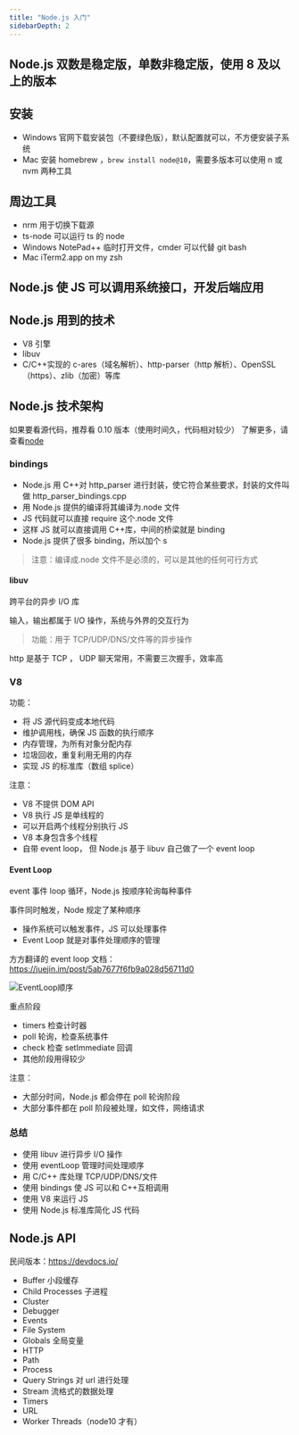 ```yaml
---
title: "Node.js 入门"
sidebarDepth: 2
---
```


## Node.js 双数是稳定版，单数非稳定版，使用 8 及以上的版本

## 安装

- Windows 官网下载安装包（不要绿色版），默认配置就可以，不方便安装子系统
- Mac 安装 homebrew ，`brew install node@10`，需要多版本可以使用 n 或 nvm 两种工具

## 周边工具

- nrm 用于切换下载源
- ts-node 可以运行 ts 的 node
- Windows NotePad++ 临时打开文件，cmder 可以代替 git bash
- Mac iTerm2.app on my zsh

## Node.js 使 JS 可以调用系统接口，开发后端应用

## Node.js 用到的技术

- V8 引擎
- libuv
- C/C++实现的 c-ares（域名解析）、http-parser（http 解析）、OpenSSL（https）、zlib（加密）等库

## Node.js 技术架构

<!-- ![Node.js架构](../../.vuepress/public/Node.js架构.jpg) -->

如果要看源代码，推荐看 0.10 版本（使用时间久，代码相对较少）
了解更多，请查看[node](https://github.com/yjhjstz/deep-into-node)

### bindings

- Node.js 用 C++对 http_parser 进行封装，使它符合某些要求，封装的文件叫做 http_parser_bindings.cpp
- 用 Node.js 提供的编译将其编译为.node 文件
- JS 代码就可以直接 require 这个.node 文件
- 这样 JS 就可以直接调用 C++库，中间的桥梁就是 binding
- Node.js 提供了很多 binding，所以加个 s

> 注意：编译成.node 文件不是必须的，可以是其他的任何可行方式

#### libuv

跨平台的异步 I/O 库

输入，输出都属于 I/O 操作，系统与外界的交互行为

> 功能：用于 TCP/UDP/DNS/文件等的异步操作

http 是基于 TCP ，
UDP 聊天常用，不需要三次握手，效率高

### V8

功能：

- 将 JS 源代码变成本地代码
- 维护调用栈，确保 JS 函数的执行顺序
- 内存管理，为所有对象分配内存
- 垃圾回收，重复利用无用的内存
- 实现 JS 的标准库（数组 splice）

注意：

- V8 不提供 DOM API
- V8 执行 JS 是单线程的
- 可以开启两个线程分别执行 JS
- V8 本身包含多个线程
- 自带 event loop， 但 Node.js 基于 libuv 自己做了一个 event loop

#### Event Loop

event 事件
loop 循环，Node.js 按顺序轮询每种事件

事件同时触发，Node 规定了某种顺序

- 操作系统可以触发事件，JS 可以处理事件
- Event Loop 就是对事件处理顺序的管理

方方翻译的 event loop 文档：https://juejin.im/post/5ab7677f6fb9a028d56711d0

![EventLoop顺序](../../.vuepress/public/EventLoop.jpg)

重点阶段

- timers 检查计时器
- poll 轮询，检查系统事件
- check 检查 setImmediate 回调
- 其他阶段用得较少

注意：

- 大部分时间，Node.js 都会停在 poll 轮询阶段
- 大部分事件都在 poll 阶段被处理，如文件，网络请求

### 总结

- 使用 libuv 进行异步 I/O 操作
- 使用 eventLoop 管理时间处理顺序
- 用 C/C++ 库处理 TCP/UDP/DNS/文件
- 使用 bindings 使 JS 可以和 C++互相调用
- 使用 V8 来运行 JS
- 使用 Node.js 标准库简化 JS 代码

## Node.js API

民间版本：https://devdocs.io/

- Buffer 小段缓存
- Child Processes 子进程
- Cluster
- Debugger
- Events
- File System
- Globals 全局变量
- HTTP
- Path
- Process
- Query Strings 对 url 进行处理
- Stream 流格式的数据处理
- Timers
- URL
- Worker Threads（node10 才有）
